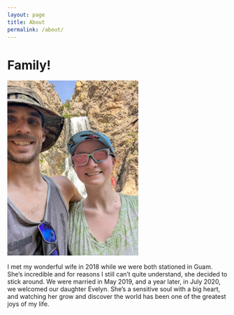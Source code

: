 ```yaml
---
layout: page
title: About
permalink: /about/
---
```


# Family!
<img src="/assets/images/DasWifey.jpg" alt="DasWifey" width="300">

I met my wonderful wife in 2018 while we were both stationed in Guam. She’s incredible and for reasons I still can’t quite understand, she decided to stick around. We were married in May 2019, and a year later, in July 2020, we welcomed our daughter Evelyn. She’s a sensitive soul with a big heart, and watching her grow and discover the world has been one of the greatest joys of my life.
